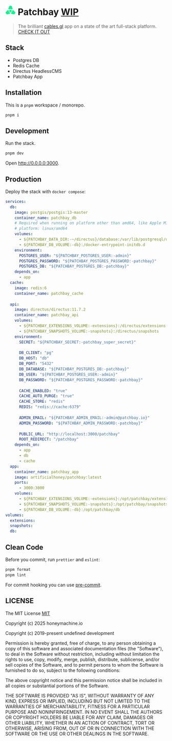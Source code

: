 # <img src="packages/patchbay/bundle/assets/public-favicon.svg" alt="Patchbay" style="height: 2rem; margin-bottom: 0;" /> Patchbay [WIP](https://github.com/artificialhoney/patchbay)

> The brilliant [cables.gl](https://cables.gl) app on a state of the art full-stack platform. [CHECK IT OUT](https://patchbay.honeymachine.io)

## Stack

- Postgres DB
- Redis Cache
- Directus HeadlessCMS
- Patchbay App

## Installation

This is a `pnpm` workspace / monorepo.

```bash
pnpm i
```

## Development

Run the stack.

```bash
pnpm dev
```

Open <http://0.0.0.0:3000>.

## Production

Deploy the stack with `docker compose`:

```yaml
services:
  db:
    image: postgis/postgis:13-master
    container_name: patchbay_db
    # Required when running on platform other than amd64, like Apple M1/M2:
    # platform: linux/amd64
    volumes:
      - ${PATCHBAY_DATA_DIR:-~/directus}/database:/var/lib/postgresql/data
      - ${PATCHBAY_DB_VOLUME:-db}:/docker-entrypoint-initdb.d
    environment:
      POSTGRES_USER: "${PATCHBAY_POSTGRES_USER:-admin}"
      POSTGRES_PASSWORD: "${PATCHBAY_POSTGRES_PASSWORD:-patchbay}"
      POSTGRES_DB: "${PATCHBAY_POSTGRES_DB:-patchbay}"
    depends_on:
      - app
  cache:
    image: redis:6
    container_name: patchbay_cache

  api:
    image: directus/directus:11.7.2
    container_name: patchbay_api
    volumes:
      - ${PATCHBAY_EXTENSIONS_VOLUME:-extensions}:/directus/extensions
      - ${PATCHBAY_SNAPSHOTS_VOLUME:-snapshots}:/directus/snapshots
    environment:
      SECRET: "${PATCHBAY_SECRET:-patchbay_super_secret}"

      DB_CLIENT: "pg"
      DB_HOST: "db"
      DB_PORT: "5432"
      DB_DATABASE: "${PATCHBAY_POSTGRES_DB:-patchbay}"
      DB_USER: "${PATCHBAY_POSTGRES_USER:-admin}"
      DB_PASSWORD: "${PATCHBAY_POSTGRES_PASSWORD:-patchbay}"

      CACHE_ENABLED: "true"
      CACHE_AUTO_PURGE: "true"
      CACHE_STORE: "redis"
      REDIS: "redis://cache:6379"

      ADMIN_EMAIL: "${PATCHBAY_ADMIN_EMAIL:-admin@patchbay.io}"
      ADMIN_PASSWORD: "${PATCHBAY_ADMIN_PASSWORD:-patchbay}"

      PUBLIC_URL: "http://localhost:3000/patchbay"
      ROOT_REDIRECT: "/patchbay"
    depends_on:
      - app
      - db
      - cache
  app:
    container_name: patchbay_app
    image: artificialhoney/patchbay:latest
    ports:
      - 3000:3000
    volumes:
      - ${PATCHBAY_EXTENSIONS_VOLUME:-extensions}:/opt/patchbay/extensions
      - ${PATCHBAY_SNAPSHOTS_VOLUME:-snapshots}:/opt/patchbay/snapshots
      - ${PATCHBAY_DB_VOLUME:-db}:/opt/patchbay/db
volumes:
  extensions:
  snapshots:
  db:

```

## Clean Code

Before you commit, run `prettier` and `eslint`:

```bash
pnpm format
pnpm lint
```

For commit hooking you can use [pre-commit](https://pre-commit.com/).

## LICENSE

The MIT License [MIT](LICENSE)

Copyright (c) 2025 honeymachine.io

Copyright (c) 2019-present undefined development

Permission is hereby granted, free of charge, to any person obtaining a copy of
this software and associated documentation files (the "Software"), to deal in
the Software without restriction, including without limitation the rights to
use, copy, modify, merge, publish, distribute, sublicense, and/or sell copies
of the Software, and to permit persons to whom the Software is furnished to do
so, subject to the following conditions:

The above copyright notice and this permission notice shall be included in all
copies or substantial portions of the Software.

THE SOFTWARE IS PROVIDED "AS IS", WITHOUT WARRANTY OF ANY KIND, EXPRESS OR
IMPLIED, INCLUDING BUT NOT LIMITED TO THE WARRANTIES OF MERCHANTABILITY,
FITNESS FOR A PARTICULAR PURPOSE AND NONINFRINGEMENT. IN NO EVENT SHALL THE
AUTHORS OR COPYRIGHT HOLDERS BE LIABLE FOR ANY CLAIM, DAMAGES OR OTHER
LIABILITY, WHETHER IN AN ACTION OF CONTRACT, TORT OR OTHERWISE, ARISING FROM,
OUT OF OR IN CONNECTION WITH THE SOFTWARE OR THE USE OR OTHER DEALINGS IN THE
SOFTWARE.


